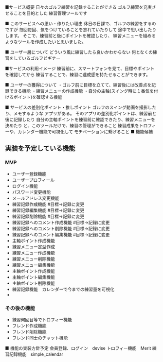 ■サービス概要
日々のゴルフ練習を記録することができる
ゴルフ練習を充実させることを目的とした
練習管理ツールです

■ このサービスへの思い・作りたい理由
休日の日課で、ゴルフの練習をするのですが
毎回毎回、気をつけていることを忘れていたりして
途中で思い出したりします。
そこで、練習前と後にポイントを確認したり、
練習メニューを組めるようなツールを作成したいと思いました。

■ ユーザー層について
どういう風に練習したら良いかわからない
何となくの練習をしているゴルフビギナー

■サービスの利用イメージ
練習前に、スマートフォンを見て、目標やポイントを確認してから
練習することで、練習に達成感を持たせることができます。

■ ユーザーの獲得について
・ゴルフ前に目標を立てて、練習後には改善点を記録できる機能
・練習メニューの作成機能
・自分の主軸(スイング時に１番気を付けるポイント)を確認する機能

■ サービスの差別化ポイント・推しポイント
ゴルフのスイング動画を撮影したり、メモするような
アプリがある。
そのアプリの差別化ポイントは、練習前と後に記録したり
自分の主軸ポイントを練習前に確認できたり、練習メニューを決めたり
と、このツールだけで、練習の管理ができること
練習成果をトロフィーや、カレンダー機能で可視化して
モチベーションに繋げること
■ 機能候補
## 実装を予定している機能
### MVP
* ユーザー登録機能
* ユーザープロフィール
* ログイン機能
* パスワード変更機能
* メールアドレス変更機能
* 練習記録作成機能 #目標→記録に変更
* 練習記録編集機能 #目標→記録に変更
* 練習記録削除機能 #目標→記録に変更
* 練習記録へのコメント作成機能 #目標→記録に変更
* 練習記録へのコメント削除機能 #目標→記録に変更
* 練習記録へのコメント編集機能 #目標→記録に変更
* 主軸ポイント作成機能
* 練習メニュー定型作成
* 練習メニュー作成機能
* 練習メニュー削除機能
* 練習メニュー編集機能
* 主軸ポイント作成機能
* 主軸ポイント編集機能
* 主軸ポイント削除機能
* 練習記録機能　カレンダーで今までの練習量を可視化
*
### その後の機能
* 練習何回目等でトロフィー機能
* フレンド作成機能
* フレンド削除機能
* フレンド同士のチャット機能

■ 機能の実装方針予定
会員登録、ログイン　devise
トロフィー機能　Merit
練習記録機能　simple_calendar
